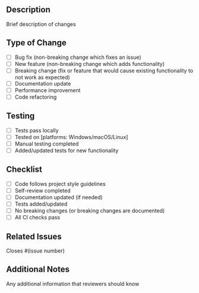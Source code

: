 ## Description
Brief description of changes

## Type of Change
- [ ] Bug fix (non-breaking change which fixes an issue)
- [ ] New feature (non-breaking change which adds functionality)
- [ ] Breaking change (fix or feature that would cause existing functionality to not work as expected)
- [ ] Documentation update
- [ ] Performance improvement
- [ ] Code refactoring

## Testing
- [ ] Tests pass locally
- [ ] Tested on [platforms: Windows/macOS/Linux]
- [ ] Manual testing completed
- [ ] Added/updated tests for new functionality

## Checklist
- [ ] Code follows project style guidelines
- [ ] Self-review completed
- [ ] Documentation updated (if needed)
- [ ] Tests added/updated
- [ ] No breaking changes (or breaking changes are documented)
- [ ] All CI checks pass

## Related Issues
Closes #(issue number)

## Additional Notes
Any additional information that reviewers should know
